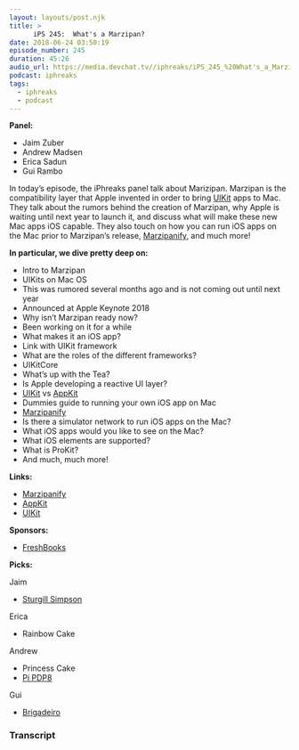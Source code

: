 ```yaml
---
layout: layouts/post.njk
title: >
      iPS 245:  What's a Marzipan?
date: 2018-06-24 03:50:19
episode_number: 245
duration: 45:26
audio_url: https://media.devchat.tv//iphreaks/iPS_245_%20What's_a_Marzipan.mp3
podcast: iphreaks
tags: 
  - iphreaks
  - podcast
---
```


 **Panel:**

- Jaim Zuber
- Andrew Madsen
- Erica Sadun
- Gui Rambo

In today’s episode, the iPhreaks panel talk about Marizipan. Marzipan is the compatibility layer that Apple invented in order to bring [UIKit](https://developer.apple.com/documentation/UIKit) apps to Mac. They talk about the rumors behind the creation of Marzipan, why Apple is waiting until next year to launch it, and discuss what will make these new Mac apps iOS capable. They also touch on how you can run iOS apps on the Mac prior to Marzipan’s release, [Marzipanify](https://github.com/steventroughtonsmith/marzipanify), and much more!

**In particular, we dive pretty deep on:**

- Intro to Marzipan
- UIKits on Mac OS
- This was rumored several months ago and is not coming out until next year
- Announced at Apple Keynote 2018
- Why isn’t Marzipan ready now?
- Been working on it for a while
- What makes it an iOS app?
- Link with UIKit framework
- What are the roles of the different frameworks?
- UIKitCore
- What’s up with the Tea?
- Is Apple developing a reactive UI layer?
- [UIKit](https://developer.apple.com/documentation/UIKit) vs [AppKit](https://developer.apple.com/documentation/appkit?changes=_8)
- Dummies guide to running your own iOS app on Mac 
- [Marzipanify](https://github.com/steventroughtonsmith/marzipanify)
- Is there a simulator network to run iOS apps on the Mac?
- What iOS apps would you like to see on the Mac?
- What iOS elements are supported?
- What is ProKit?
- And much, much more! 

**Links:**

- [Marzipanify](https://github.com/steventroughtonsmith/marzipanify)
- [AppKit](https://developer.apple.com/documentation/appkit?changes=_8)
- [UIKit](https://developer.apple.com/documentation/UIKit)

**Sponsors:**

- [FreshBooks](https://www.freshbooks.com/invoice?ref=11731&utm_source=pbm&utm_medium=affiliate-program&utm_influencer=419364&utm_campaign=podcast-influencers)

**Picks:**

Jaim

- [Sturgill Simpson](http://www.sturgillsimpson.com/)

Erica

- Rainbow Cake

Andrew

- Princess Cake
- [Pi PDP8](https://www.rs-online.com/designspark/my-raspberry-pi-thinks-its-a-pdp-8)

Gui

- [Brigadeiro](https://en.wikipedia.org/wiki/Brigadeiro)


### Transcript


